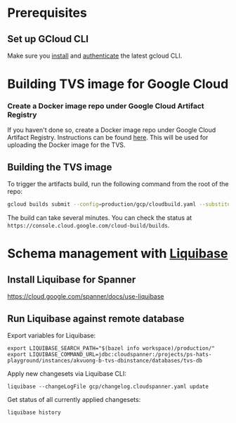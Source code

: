 # Prerequisites

## Set up GCloud CLI

Make sure you [install](https://cloud.google.com/sdk/gcloud) and
[authenticate](https://cloud.google.com/sdk/docs/authorizing#auth-login) the latest gcloud CLI.

# Building TVS image for Google Cloud

### Create a Docker image repo under Google Cloud Artifact Registry

If you haven't done so, create a Docker image repo under Google Cloud Artifact Registry. Instructions
can be found [here](https://cloud.google.com/artifact-registry/docs/repositories/create-repos).
This will be used for uploading the Docker image for the TVS.

## Building the TVS image

To trigger the artifacts build, run the following command from the root of the repo:

```sh
gcloud builds submit --config=production/gcp/cloudbuild.yaml --substitutions=_OUTPUT_IMAGE_REPO_PATH="<YourOutputContainerRegistryRepoPath>",_OUTPUT_IMAGE_TAG="<YourOutputImageCustomTag>"
```

The build can take several minutes. You can check the status at
`https://console.cloud.google.com/cloud-build/builds`.

# Schema management with [Liquibase](https://docs.liquibase.com/commands/home.html)

## Install Liquibase for Spanner
https://cloud.google.com/spanner/docs/use-liquibase

## Run Liquibase against remote database

Export variables for Liquibase:

```
export LIQUIBASE_SEARCH_PATH="$(bazel info workspace)/production/"
export LIQUIBASE_COMMAND_URL=jdbc:cloudspanner:/projects/ps-hats-playground/instances/akvuong-b-tvs-dbinstance/databases/tvs-db
```

Apply new changesets via Liquibase CLI:

```
liquibase --changeLogFile gcp/changelog.cloudspanner.yaml update
```

Get status of all currently applied changesets:

```
liquibase history
```
